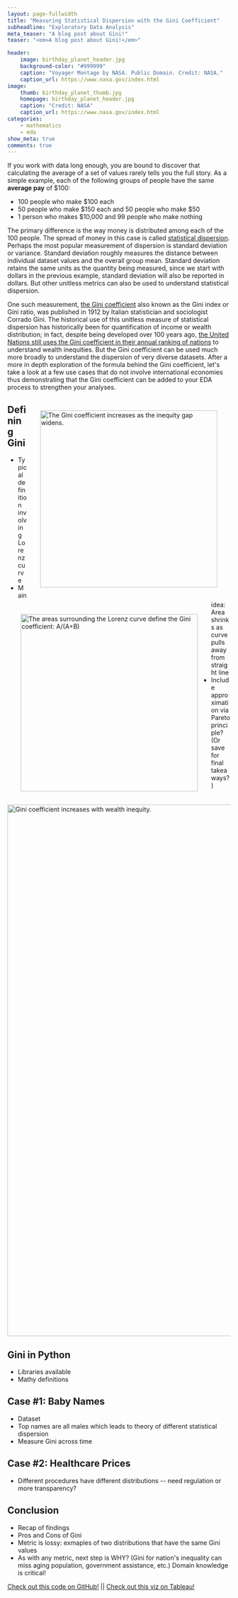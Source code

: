 ```yaml
---
layout: page-fullwidth
title: "Measuring Statistical Dispersion with the Gini Coefficient"
subheadline: "Exploratory Data Analysis"
meta_teaser: "A blog post about Gini!"
teaser: "<em>A blog post about Gini!</em>"

header:
    image: birthday_planet_header.jpg
    background-color: "#999999"
    caption: "Voyager Montage by NASA. Public Domain. Credit: NASA."
    caption_url: https://www.nasa.gov/index.html
image:
    thumb: birthday_planet_thumb.jpg
    homepage: birthday_planet_header.jpg
    caption: "Credit: NASA"
    caption_url: https://www.nasa.gov/index.html
categories:
    - mathematics
    - eda
show_meta: true
comments: true
---
```

<!--more-->

<!--
Content for "abstract" including
- What is statistical dispersion?
- Metric developed by Gini
- UN uses it for ranking countries: wealth vs. income inequality
- I suggest expanding its use to be part of your EDA (measures overall statistical dispersion, yo!)
-->

If you work with data long enough, you are bound to discover that calculating the average of a set of values rarely tells you the full story.  As a simple example, each of the following groups of people have the same **average pay** of $100:
- 100 people who make $100 each
- 50 people who make $150 each and 50 people who make $50
- 1 person who makes $10,000 and 99 people who make nothing

The primary difference is the way money is distributed among each of the 100 people.  The spread of money in this case is called [statistical dispersion][1].  Perhaps the most popular measurement of dispersion is standard deviation or variance.  Standard deviation roughly measures the distance between individual dataset values and the overall group mean. Standard deviation retains the same units as the quantity being measured, since we start with dollars in the previous example, standard deviation will also be reported in dollars.  But other unitless metrics can also be used to understand statistical dispersion.  

One such measurement, [the Gini coefficient][2] also known as the Gini index or Gini ratio, was published in 1912 by Italian statistician and sociologist Corrado Gini.  The historical use of this unitless measure of statistical dispersion has historically been for quantification of income or wealth distribution; in fact, despite being developed over 100 years ago, [the United Nations still uses the Gini coefficient in their annual ranking of nations][3] to understand wealth inequities. But the Gini coefficient can be used much more broadly to understand the dispersion of very diverse datasets.  After a more in depth exploration of the formula behind the Gini coefficient, let's take a look at a few use cases that do not involve international economies thus demonstrating that the Gini coefficient can be added to your EDA process to strengthen your analyses.


<img style="float: right; padding: 30px;"  src="{{ site.urlimg }}gini_animation.gif" alt="The Gini coefficient increases as the inequity gap widens." width = "400">


## Defining Gini

<img style="float: left; padding: 30px;"  src="{{ site.urlimg }}gini_explanation.png" alt="The areas surrounding the Lorenz curve define the Gini coefficient: A/(A+B)" width = "400">


- Typical definition involving Lorenz curve
- Main idea: Area shrinks as curve pulls away from straight line
- Include approximation via Pareto principle?  (Or save for final takeaways?)

<img src="{{ site.urlimg }}gini_compare.png" alt="Gini coefficient increases with wealth inequity." width = "1200">



## Gini in Python

- Libraries available
- Mathy definitions


## Case \#1: Baby Names

- Dataset
- Top names are all males which leads to theory of different statistical dispersion
- Measure Gini across time

## Case \#2: Healthcare Prices

- Different procedures have different distributions -- need regulation or more transparency?

## Conclusion

- Recap of findings
- Pros and Cons of Gini
- Metric is lossy: exmaples of two distributions that have the same Gini values
- As with any metric, next step is WHY?  (Gini for nation's inequality can miss aging population, government assistance, etc.) 
Domain knowledge is critical!

[Check out this code on GitHub!](https://github.com/kimfetti/Blog/blob/master/planetary_birthday_problem.ipynb)  ||  [Check out this viz on Tableau!](https://public.tableau.com/profile/kimberly.fessel#!/vizhome/PlanetaryBirthdayProblem/Planets-50)

 [1]: https://en.wikipedia.org/wiki/Statistical_dispersion
 [2]: https://en.wikipedia.org/wiki/Gini_coefficient
 [3]: https://www.bbc.com/news/blogs-magazine-monitor-31847943